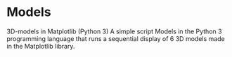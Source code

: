 # Models
3D-models in Matplotlib (Python 3)
A simple script Models in the Python 3 programming language that runs a sequential display of 6 3D models made in the Matplotlib library.

